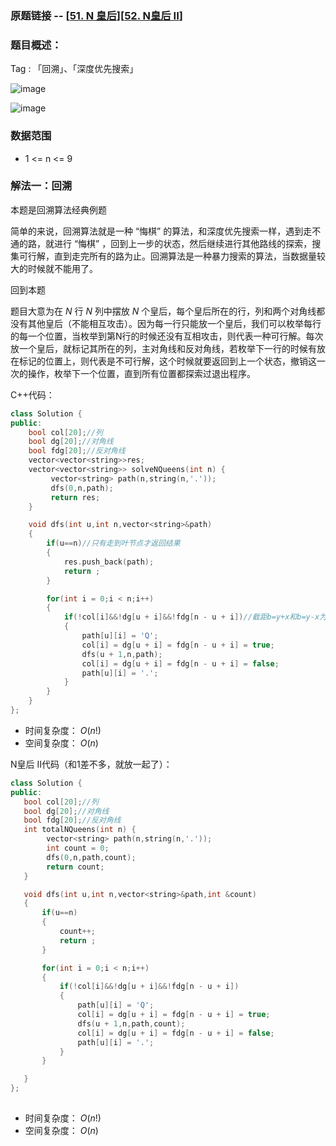 ### 原题链接 -- [[51. N 皇后](https://leetcode.cn/problems/n-queens/)][[52. N皇后 II](https://leetcode.cn/problems/n-queens-ii/)]

### 题目概述：
Tag : 「回溯」、「深度优先搜索」

![image](https://user-images.githubusercontent.com/99656524/197546206-f64a0d76-12f2-4249-990a-57d692aba396.png)

![image](https://user-images.githubusercontent.com/99656524/197546266-d011bb61-c4c7-4e38-bec6-ac340d30b9c2.png)

### 数据范围
* 1 <= n <= 9

### 解法一：回溯
本题是回溯算法经典例题

简单的来说，回溯算法就是一种 “悔棋” 的算法，和深度优先搜索一样，遇到走不通的路，就进行 “悔棋” ，回到上一步的状态，然后继续进行其他路线的探索，搜集可行解，直到走完所有的路为止。回溯算法是一种暴力搜索的算法，当数据量较大的时候就不能用了。

回到本题

题目大意为在 $N$ 行 $N$ 列中摆放 $N$ 个皇后，每个皇后所在的行，列和两个对角线都没有其他皇后（不能相互攻击）。因为每一行只能放一个皇后，我们可以枚举每行的每一个位置，当枚举到第N行的时候还没有互相攻击，则代表一种可行解。每次放一个皇后，就标记其所在的列，主对角线和反对角线，若枚举下一行的时候有放在标记的位置上，则代表是不可行解，这个时候就要返回到上一个状态，撤销这一次的操作，枚举下一个位置，直到所有位置都探索过退出程序。

C++代码：
```cpp
class Solution {
public: 
    bool col[20];//列
    bool dg[20];//对角线
    bool fdg[20];//反对角线
    vector<vector<string>>res;
    vector<vector<string>> solveNQueens(int n) {
         vector<string> path(n,string(n,'.'));
         dfs(0,n,path);
         return res;
    }

    void dfs(int u,int n,vector<string>&path)
    {
        if(u==n)//只有走到叶节点才返回结果
        {
            res.push_back(path);
            return ;
        }

        for(int i = 0;i < n;i++)
        {
            if(!col[i]&&!dg[u + i]&&!fdg[n - u + i])//截距b=y+x和b=y-x为了防止出现负数加上一个偏移量
            {
                path[u][i] = 'Q';
                col[i] = dg[u + i] = fdg[n - u + i] = true;
                dfs(u + 1,n,path);
                col[i] = dg[u + i] = fdg[n - u + i] = false;
                path[u][i] = '.';
            }
        }
    }
};
```
* 时间复杂度： $O(n!)$ 
* 空间复杂度： $O(n)$ 

 N皇后 II代码（和1差不多，就放一起了）：
 ```cpp
 class Solution {
public:
    bool col[20];//列
    bool dg[20];//对角线
    bool fdg[20];//反对角线
    int totalNQueens(int n) {
         vector<string> path(n,string(n,'.'));
         int count = 0;
         dfs(0,n,path,count);
         return count;
    }

    void dfs(int u,int n,vector<string>&path,int &count)
    {
        if(u==n)
        {
            count++;
            return ;
        }

        for(int i = 0;i < n;i++)
        {
            if(!col[i]&&!dg[u + i]&&!fdg[n - u + i])
            {
                path[u][i] = 'Q';
                col[i] = dg[u + i] = fdg[n - u + i] = true;
                dfs(u + 1,n,path,count);
                col[i] = dg[u + i] = fdg[n - u + i] = false;
                path[u][i] = '.';
            }
        }

    }   
};
    
 ```
* 时间复杂度： $O(n!)$ 
* 空间复杂度： $O(n)$ 

 

